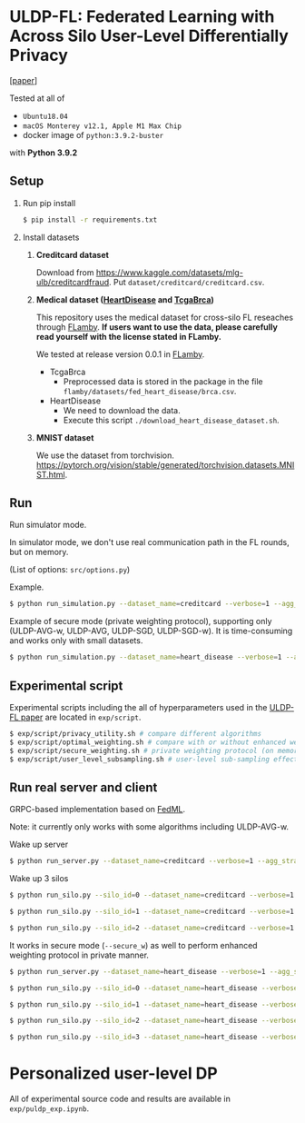# ULDP-FL: Federated Learning with Across Silo User-Level Differentially Privacy

[[paper](https://arxiv.org/abs/2308.12210)]

Tested at all of  
- `Ubuntu18.04`
- `macOS Monterey v12.1, Apple M1 Max Chip`
- docker image of `python:3.9.2-buster`
<!-- example. docker run -itd --name uldp-fl -v /home/fumiyuki/workspace/uldp-fl:/uldp-fl python:3.9.2-buster /bin/sh -->

with **Python 3.9.2**


## Setup
1. Run pip install 

    ```bash
    $ pip install -r requirements.txt
    ```

2. Install datasets

    1. **Creditcard dataset**

        Download from https://www.kaggle.com/datasets/mlg-ulb/creditcardfraud.
        Put `dataset/creditcard/creditcard.csv`.

    2. **Medical dataset ([HeartDisease](https://github.com/owkin/FLamby/tree/main/flamby/datasets/fed_heart_disease) and [TcgaBrca](https://github.com/owkin/FLamby/tree/main/flamby/datasets/fed_tcga_brca))**

        This repository uses the medical dataset for cross-silo FL reseaches through [FLamby](https://github.com/owkin/FLamby). **If users want to use the data, please carefully read yourself with the license stated in FLamby.**

        We tested at release version 0.0.1 in [FLamby](https://github.com/owkin/FLamby).

        - TcgaBrca
            - Preprocessed data is stored in the package in the file `flamby/datasets/fed_heart_disease/brca.csv`.
        - HeartDisease
            - We need to download the data.
            - Execute this script `./download_heart_disease_dataset.sh`.

    3. **MNIST dataset**

        We use the dataset from torchvision. https://pytorch.org/vision/stable/generated/torchvision.datasets.MNIST.html.

   
## Run
Run simulator mode.

In simulator mode, we don't use real communication path in the FL rounds, but on memory.

(List of options: `src/options.py`)

Example.

```bash
$ python run_simulation.py --dataset_name=creditcard --verbose=1 --agg_strategy=ULDP-AVG-w --n_users=1000 --global_learning_rate=10.0 --clipping_bound=1.0 --n_total_round=100 --local_learning_rate=0.01 --local_epoch=30 --sigma=5.0 --sampling_rate_q=0.5 --user_dist=zipf --user_alpha=0.5 --silo_dist=zipf --silo_alpha=2.0
```


Example of secure mode (private weighting protocol), supporting only (ULDP-AVG-w, ULDP-AVG, ULDP-SGD, ULDP-SGD-w).
It is time-consuming and works only with small datasets.

```bash
$ python run_simulation.py --dataset_name=heart_disease --verbose=1 --agg_strategy=ULDP-AVG-w --n_users=100 --global_learning_rate=10.0 --clipping_bound=0.1 --n_total_round=3 --local_learning_rate=0.001 --local_epoch=50 --sigma=5.0 --user_dist=zipf --user_alpha=0.5 --silo_dist=zipf --silo_alpha=2.0 --n_silos=4 --n_silo_per_round=4 --secure_w
```

## Experimental script

Experimental scripts including the all of hyperparameters used in the [ULDP-FL paper](https://arxiv.org/abs/2308.12210)
 are located in `exp/script`.

```bash
$ exp/script/privacy_utility.sh # compare different algorithms
$ exp/script/optimal_weighting.sh # compare with or without enhanced weighting strategy
$ exp/script/secure_weighting.sh # private weighting protocol (on memory)
$ exp/script/user_level_subsampling.sh # user-level sub-sampling effect
```

## Run real server and client

GRPC-based implementation based on [FedML](https://github.com/FedML-AI/FedML).

Note: it currently only works with some algorithms including ULDP-AVG-w.

Wake up server

```bash
$ python run_server.py --dataset_name=creditcard --verbose=1 --agg_strategy=ULDP-AVG-w --n_users=1000 --global_learning_rate=10.0 --clipping_bound=1.0 --n_total_round=100 --local_learning_rate=0.01 --local_epoch=30 --sigma=5.0 --user_dist=zipf --user_alpha=0.5 --silo_dist=zipf --silo_alpha=2.0 --n_silos=3 --n_silo_per_round=3
```

Wake up 3 silos

```bash
$ python run_silo.py --silo_id=0 --dataset_name=creditcard --verbose=1 --agg_strategy=ULDP-AVG-w --n_users=1000 --global_learning_rate=10.0 --clipping_bound=1.0 --n_total_round=100 --local_learning_rate=0.01 --local_epoch=30 --sigma=5.0 --user_dist=zipf --user_alpha=0.5 --silo_dist=zipf --silo_alpha=2.0 --n_silos=3 --n_silo_per_round=3

$ python run_silo.py --silo_id=1 --dataset_name=creditcard --verbose=1 --agg_strategy=ULDP-AVG-w --n_users=1000 --global_learning_rate=10.0 --clipping_bound=1.0 --n_total_round=100 --local_learning_rate=0.01 --local_epoch=30 --sigma=5.0 --user_dist=zipf --user_alpha=0.5 --silo_dist=zipf --silo_alpha=2.0 --n_silos=3 --n_silo_per_round=3

$ python run_silo.py --silo_id=2 --dataset_name=creditcard --verbose=1 --agg_strategy=ULDP-AVG-w --n_users=1000 --global_learning_rate=10.0 --clipping_bound=1.0 --n_total_round=100 --local_learning_rate=0.01 --local_epoch=30 --sigma=5.0 --user_dist=zipf --user_alpha=0.5 --silo_dist=zipf --silo_alpha=2.0 --n_silos=3 --n_silo_per_round=3
```


It works in secure mode (`--secure_w`) as well to perform enhanced weighting protocol in private manner.


```bash
$ python run_server.py --dataset_name=heart_disease --verbose=1 --agg_strategy=ULDP-AVG-w --n_users=100 --global_learning_rate=10.0 --clipping_bound=0.1 --n_total_round=3 --local_learning_rate=0.001 --local_epoch=50 --sigma=5.0 --user_dist=zipf --user_alpha=0.5 --silo_dist=zipf --silo_alpha=2.0 --n_silos=4 --n_silo_per_round=4 --secure_w
```

```bash
$ python run_silo.py --silo_id=0 --dataset_name=heart_disease --verbose=1 --agg_strategy=ULDP-AVG-w --n_users=100 --global_learning_rate=10.0 --clipping_bound=0.1 --n_total_round=3 --local_learning_rate=0.001 --local_epoch=50 --sigma=5.0 --user_dist=zipf --user_alpha=0.5 --silo_dist=zipf --silo_alpha=2.0 --n_silos=4 --n_silo_per_round=4 --secure_w

$ python run_silo.py --silo_id=1 --dataset_name=heart_disease --verbose=1 --agg_strategy=ULDP-AVG-w --n_users=100 --global_learning_rate=10.0 --clipping_bound=0.1 --n_total_round=3 --local_learning_rate=0.001 --local_epoch=50 --sigma=5.0 --user_dist=zipf --user_alpha=0.5 --silo_dist=zipf --silo_alpha=2.0 --n_silos=4 --n_silo_per_round=4 --secure_w

$ python run_silo.py --silo_id=2 --dataset_name=heart_disease --verbose=1 --agg_strategy=ULDP-AVG-w --n_users=100 --global_learning_rate=10.0 --clipping_bound=0.1 --n_total_round=3 --local_learning_rate=0.001 --local_epoch=50 --sigma=5.0 --user_dist=zipf --user_alpha=0.5 --silo_dist=zipf --silo_alpha=2.0 --n_silos=4 --n_silo_per_round=4 --secure_w

$ python run_silo.py --silo_id=3 --dataset_name=heart_disease --verbose=1 --agg_strategy=ULDP-AVG-w --n_users=100 --global_learning_rate=10.0 --clipping_bound=0.1 --n_total_round=3 --local_learning_rate=0.001 --local_epoch=50 --sigma=5.0 --user_dist=zipf --user_alpha=0.5 --silo_dist=zipf --silo_alpha=2.0 --n_silos=4 --n_silo_per_round=4 --secure_w
```

# Personalized user-level DP
All of experimental source code and results are available in `exp/puldp_exp.ipynb`.

